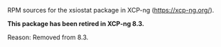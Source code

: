 RPM sources for the xsiostat package in XCP-ng (https://xcp-ng.org/).

**This package has been retired in XCP-ng 8.3.**

Reason: Removed from 8.3.
